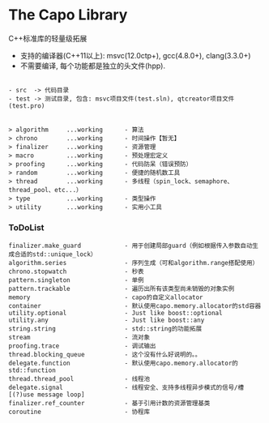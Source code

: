#  The Capo Library

C++标准库的轻量级拓展

* 支持的编译器(C++11以上): msvc(12.0ctp+), gcc(4.8.0+), clang(3.3.0+)
* 不需要编译, 每个功能都是独立的头文件(hpp).

##

    - src  -> 代码目录
    - test -> 测试目录, 包含: msvc项目文件(test.sln), qtcreator项目文件(test.pro)

##

    > algorithm     ...working      - 算法
    > chrono        ...working      - 时间操作【暂无】
    > finalizer     ...working      - 资源管理
    > macro         ...working      - 预处理宏定义
    > proofing      ...working      - 代码防呆（错误预防）
    > random        ...working      - 便捷的随机数工具
    > thread        ...working      - 多线程（spin_lock、semaphore、thread_pool、etc...）
    > type          ...working      - 类型操作
    > utility       ...working      - 实用小工具

### ToDoList

    finalizer.make_guard            - 用于创建局部guard（例如根据传入参数自动生成合适的std::unique_lock）
    algorithm.series                - 序列生成（可和algorithm.range搭配使用）
    chrono.stopwatch                - 秒表
    pattern.singleton               - 单例
    pattern.trackable               - 遍历出所有该类型尚未销毁的对象实例
    memory                          - capo的自定义allocator
    container                       - 默认使用capo.memory.allocator的std容器
    utility.optional                - Just like boost::optional
    utility.any                     - Just like boost::any
    string.string                   - std::string的功能拓展
    stream                          - 流对象
    proofing.trace                  - 调试输出
    thread.blocking_queue           - 这个没有什么好说明的。。
    delegate.function               - 默认使用capo.memory.allocator的std::function
    thread.thread_pool              - 线程池
    delegate.signal                 - 线程安全、支持多线程异步模式的信号/槽[(?)use message loop]
    finalizer.ref_counter           - 基于引用计数的资源管理基类
    coroutine                       - 协程库